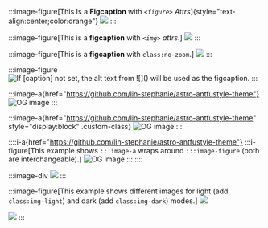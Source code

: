 :::image-figure[This Is a **Figcaption** with _`<figure>` Attrs_]{style="text-align:center;color:orange"}
![](https://images.pexels.com/photos/237272/pexels-photo-237272.jpeg)
:::

:::image-figure[This is a **figcaption** with _`<img>` attrs_.]
![](https://images.pexels.com/photos/237272/pexels-photo-237272.jpeg)
:::

:::image-figure[This is a **figcaption** with `class:no-zoom`.]
![](https://images.pexels.com/photos/237272/pexels-photo-237272.jpeg)
:::

:::image-figure
![If `[caption]` not set, the alt text from `![]()` will be used as the figcaption.](https://images.pexels.com/photos/237272/pexels-photo-237272.jpeg)
:::

:::image-a{href="https://github.com/lin-stephanie/astro-antfustyle-theme"}
![OG image](https://images.pexels.com/photos/237272/pexels-photo-237272.jpeg)
:::

:::image-a{href="https://github.com/lin-stephanie/astro-antfustyle-theme" style="display:block" .custom-class}
![OG image](https://images.pexels.com/photos/237272/pexels-photo-237272.jpeg)
:::

::::i-a{href="https://github.com/lin-stephanie/astro-antfustyle-theme"}
:::i-figure[This example shows `:::image-a` wraps around `:::image-figure` (both are interchangeable).]
![OG image](https://images.pexels.com/photos/237272/pexels-photo-237272.jpeg)
:::
::::

:::image-div
![](https://images.pexels.com/photos/237272/pexels-photo-237272.jpeg)
:::

:::image-figure[This example shows different images for light (add `class:img-light`) and dark (add `class:img-dark`) modes.]
![](~/assets/markdown-mdx-extended-featurs/rose-dark.png)

![](~/assets/markdown-mdx-extended-featurs/plum-light.png)
:::
